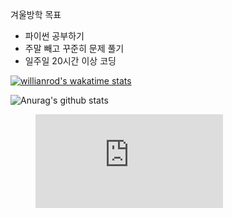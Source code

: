 <!--START_SECTION:waka-->
<!--END_SECTION:waka-->

겨울방학 목표
- 파이썬 공부하기
- 주말 빼고 꾸준히 문제 풀기
- 일주일 20시간 이상 코딩

[![willianrod's wakatime stats](https://github-readme-stats.vercel.app/api/wakatime?username=vinivin153)](https://github.com/anuraghazra/github-readme-stats)

![Anurag's github stats](https://github-readme-stats.vercel.app/api?username=vinivin153&theme=dark&show_icons=true)
<figure><embed src="https://wakatime.com/share/@1a096de6-41e0-4f6f-acda-e037d53dcee6/2577936e-071a-4ae6-a26c-974f6b99f316.svg"></embed></figure>
